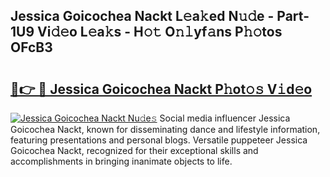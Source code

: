 ## Jessica Goicochea Nackt L𝚎a𝚔ed N𝚞𝚍e - Part-1U9 Vi𝚍𝚎o L𝚎a𝚔s - H𝚘𝚝 O𝚗𝚕yf𝚊ns P𝚑𝚘tos OFcB3

# <h2><a href="http://kf48ke.oniu.top/?m=Jessica+Goicochea+Nackt">🔗👉 🔴 Jessica Goicochea Nackt P𝚑ot𝚘𝚜 V𝚒d𝚎o</a></h2>

[![Jessica Goicochea Nackt Nu𝚍e𝚜](https://i.imgur.com/0qMVB7G.gif)](http://kf48ke.oniu.top/?m=Jessica+Goicochea+Nackt)
Social media influencer Jessica Goicochea Nackt, known for disseminating dance and lifestyle information, featuring presentations and personal blogs. Versatile puppeteer Jessica Goicochea Nackt, recognized for their exceptional skills and accomplishments in bringing inanimate objects to life.  
